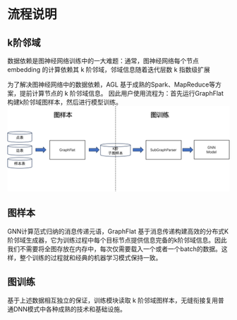 # 流程说明

## k阶邻域

数据依赖是图神经网络训练中的一大难题：通常，图神经网络每个节点 embedding 的计算依赖其 k 阶邻域，邻域信息随着迭代层数 k 指数级扩展

为了解决图神经网络中的数据依赖，AGL 基于成熟的Spark、MapReduce等方案，提前计算节点的 k 阶邻域信息。
因此用户使用流程为：首先运行GraphFlat构建k阶邻域图样本，然后进行模型训练。
![](images/process_diagram.png)

## 图样本

GNN计算范式归纳的消息传递元语，GraphFlat
基于消息传递构建高效的分布式K阶邻域生成器，它为训练过程中每个目标节点提供信息完备的k阶邻域信息。因此我们不需要将全图存放在内存中，每次仅需要载入一个或者一个batch的数据。这样，整个训练的过程就和经典的机器学习模式保持一致。

## 图训练

基于上述数据相互独立的保证，训练模块读取 k 阶邻域图样本，无缝衔接复用普通DNN模式中各种成熟的技术和基础设施。
